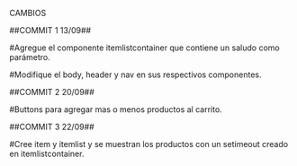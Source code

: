 CAMBIOS

##COMMIT 1 13/09##

#Agregue el componente itemlistcontainer que contiene un saludo como parámetro.


#Modifique el body, header y nav en sus respectivos componentes.


##COMMIT 2 20/09##

#Buttons para agregar mas o menos productos al carrito.

##COMMIT 3 22/09##

#Cree item y itemlist y se muestran los productos con un setimeout creado en itemlistcontainer.
